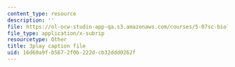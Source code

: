 ```yaml
---
content_type: resource
description: ''
file: https://ol-ocw-studio-app-qa.s3.amazonaws.com/courses/5-07sc-biological-chemistry-i-fall-2013/16d60a9fb5672f0b222dcb32ddd0262f_LCiH8faydGk.srt
file_type: application/x-subrip
resourcetype: Other
title: 3play caption file
uid: 16d60a9f-b567-2f0b-222d-cb32ddd0262f
---
```

